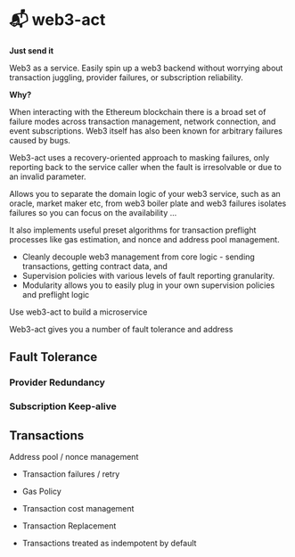 # 📬 web3-act

**Just send it**

Web3 as a service. Easily spin up a web3 backend without worrying about
transaction juggling, provider failures, or subscription reliability.

**Why?**

When interacting with the Ethereum blockchain there is a broad set of failure
modes across transaction management, network connection, and event
subscriptions. Web3 itself has also been known for arbitrary failures caused by
bugs.

Web3-act uses a recovery-oriented approach to masking failures, only reporting
back to the service caller when the fault is irresolvable or due to an invalid
parameter.

Allows you to separate the domain logic of your web3 service, such as an oracle,
market maker etc, from web3 boiler plate and web3 failures isolates failures so
you can focus on the availability ...

It also implements useful preset algorithms for transaction preflight processes
like gas estimation, and nonce and address pool management.

- Cleanly decouple web3 management from core logic - sending transactions,
  getting contract data, and
- Supervision policies with various levels of fault reporting granularity.
- Modularity allows you to easily plug in your own supervision policies and
  preflight logic

Use web3-act to build a microservice

Web3-act gives you a number of fault tolerance and address

## Fault Tolerance

### Provider Redundancy

### Subscription Keep-alive

## Transactions

Address pool / nonce management

- Transaction failures / retry

- Gas Policy
- Transaction cost management
- Transaction Replacement

* Transactions treated as indempotent by default
